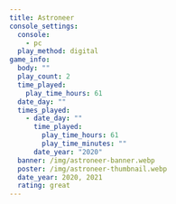 ```yaml
---
title: Astroneer
console_settings:
  console:
    - pc
  play_method: digital
game_info:
  body: ""
  play_count: 2
  time_played:
    play_time_hours: 61
  date_day: ""
  times_played:
    - date_day: ""
      time_played:
        play_time_hours: 61
        play_time_minutes: ""
      date_year: "2020"
  banner: /img/astroneer-banner.webp
  poster: /img/astroneer-thumbnail.webp
  date_year: 2020, 2021
  rating: great
---
```

